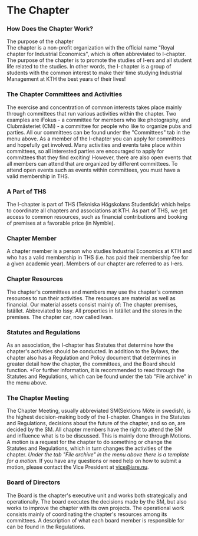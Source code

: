 # The Chapter

### How Does the Chapter Work?

The purpose of the chapter  
The chapter is a non-profit organization with the official name "Royal chapter for Industrial Economics", which is often abbreviated to I-chapter. The purpose of the chapter is to promote the studies of I-ers and all student life related to the studies. In other words, the I-chapter is a group of students with the common interest to make their time studying Industrial Management at KTH the best years of their lives!

### The Chapter Committees and Activities
The exercise and concentration of common interests takes place mainly through committees that run various activities within the chapter. Two examples are iFokus - a committee for members who like photography, and Clubmästeriet (CMi) - a committee for people who like to organize pubs and parties. All our committees can be found under the "Committees" tab in the menu above. As a member of the I-chapter you can apply for committees and hopefully get involved. Many activities and events take place within committees, so all interested parties are encouraged to apply for committees that they find exciting! However, there are also open events that all members can attend that are organized by different committees. To attend open events such as events within committees, you must have a valid membership in THS.

### A Part of THS
The I-chapter is part of THS (Tekniska Högskolans Studentkår) which helps to coordinate all chapters and associations at KTH. As part of THS, we get access to common resources, such as financial contributions and booking of premises at a favorable price (in Nymble).


### Chapter Member
A chapter member is a person who studies Industrial Economics at KTH and who has a valid membership in THS (i.e. has paid their membership fee for a given academic year). Members of our chapter are referred to as I-ers.


### Chapter Resources
The chapter's committees and members may use the chapter's common resources to run their activities. The resources are material as well as financial. Our material assets consist mainly of: The chapter premises, Istället. Abbreviated to Issy. All properties in Istället and the stores in the premises. The chapter car, now called Ivan.

### Statutes and Regulations
As an association, the I-chapter has Statutes that determine how the chapter's activities should be conducted. In addition to the Bylaws, the chapter also has a Regulation and Policy document that determines in greater detail how the chapter, the committees, and the Board should function. *For further information, it is recommended to read through the Statutes and Regulations, which can be found under the tab "File archive" in the menu above.


### The Chapter Meeting
The Chapter Meeting, usually abbreviated SM(Sektions Möte in swedish), is the highest decision-making body of the I-chapter. Changes in the Statutes and Regulations, decisions about the future of the chapter, and so on, are decided by the SM. All chapter members have the right to attend the SM and influence what is to be discussed. This is mainly done through Motions. A motion is a request for the chapter to do something or change the Statutes and Regulations, which in turn changes the activities of the chapter. *Under the tab "File archive" in the menu above there is a template for a motion.* If you have any questions or need help on how to submit a motion, please contact the Vice President at vice@iare.nu.

### Board of Directors
The Board is the chapter's executive unit and works both strategically and operationally. The board executes the decisions made by the SM, but also works to improve the chapter with its own projects. The operational work consists mainly of coordinating the chapter's resources among its committees. A description of what each board member is responsible for can be found in the Regulations.